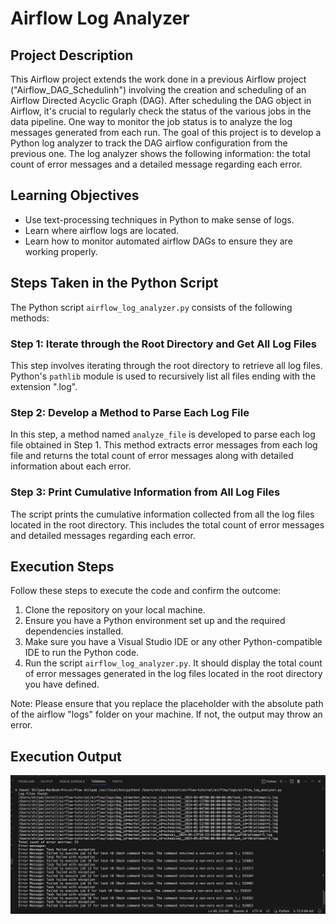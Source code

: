 # Airflow Log Analyzer

## Project Description

This Airflow project extends the work done in a previous Airflow project ("Airflow_DAG_Schedulinh") involving the creation and scheduling of an Airflow Directed Acyclic Graph (DAG). After scheduling the DAG object in Airflow, it's crucial to regularly check the status of the various jobs in the data pipeline. One way to monitor the job status is to analyze the log messages generated from each run. The goal of this project is to develop a Python log analyzer to track the DAG airflow configuration from the previous one. The log analyzer shows the following information: the total count of error messages and a detailed message regarding each error.

## Learning Objectives

- Use text-processing techniques in Python to make sense of logs.
- Learn where airflow logs are located.
- Learn how to monitor automated airflow DAGs to ensure they are working properly.

## Steps Taken in the Python Script

The Python script `airflow_log_analyzer.py` consists of the following methods:

### Step 1: Iterate through the Root Directory and Get All Log Files

This step involves iterating through the root directory to retrieve all log files. Python's `pathlib` module is used to recursively list all files ending with the extension ".log".

### Step 2: Develop a Method to Parse Each Log File

In this step, a method named `analyze_file` is developed to parse each log file obtained in Step 1. This method extracts error messages from each log file and returns the total count of error messages along with detailed information about each error.

### Step 3: Print Cumulative Information from All Log Files

The script prints the cumulative information collected from all the log files located in the root directory. This includes the total count of error messages and detailed messages regarding each error.

## Execution Steps

Follow these steps to execute the code and confirm the outcome:

1. Clone the repository on your local machine.
2. Ensure you have a Python environment set up and the required dependencies installed.
3. Make sure you have a Visual Studio IDE or any other Python-compatible IDE to run the Python code.
4. Run the script `airflow_log_analyzer.py`. It should display the total count of error messages generated in the log files located in the root directory you have defined.

Note: Please ensure that you replace the placeholder with the absolute path of the airflow "logs" folder on your machine. If not, the output may throw an error.

## Execution Output

![Execution Output](airflow_log_analyzer.png)
